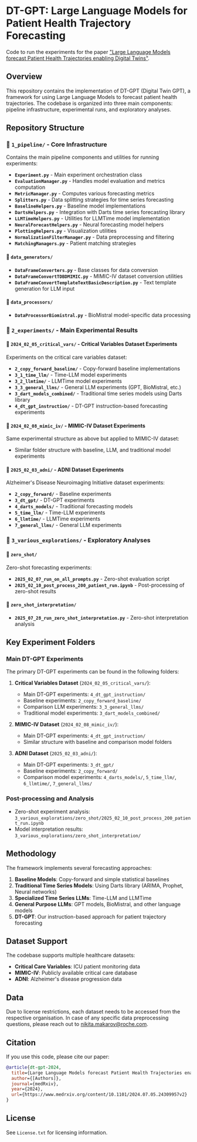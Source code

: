 
# DT-GPT: Large Language Models for Patient Health Trajectory Forecasting

Code to run the experiments for the paper ["Large Language Models forecast Patient Health Trajectories enabling Digital Twins"](https://www.medrxiv.org/content/10.1101/2024.07.05.24309957v2).

## Overview

This repository contains the implementation of DT-GPT (Digital Twin GPT), a framework for using Large Language Models to forecast patient health trajectories. The codebase is organized into three main components: pipeline infrastructure, experimental runs, and exploratory analyses.

## Repository Structure

### 📁 `1_pipeline/` - Core Infrastructure
Contains the main pipeline components and utilities for running experiments:

- **`Experiment.py`** - Main experiment orchestration class
- **`EvaluationManager.py`** - Handles model evaluation and metrics computation
- **`MetricManager.py`** - Computes various forecasting metrics
- **`Splitters.py`** - Data splitting strategies for time series forecasting
- **`BaselineHelpers.py`** - Baseline model implementations
- **`DartsHelpers.py`** - Integration with Darts time series forecasting library
- **`LLMTimeHelpers.py`** - Utilities for LLMTime model implementation
- **`NeuralForecastHelpers.py`** - Neural forecasting model helpers
- **`PlottingHelpers.py`** - Visualization utilities
- **`NormalizationFilterManager.py`** - Data preprocessing and filtering
- **`MatchingManagers.py`** - Patient matching strategies

#### 📁 `data_generators/`
- **`DataFrameConverters.py`** - Base classes for data conversion
- **`DataFrameConvertTDBDMIMIC.py`** - MIMIC-IV dataset conversion utilities
- **`DataFrameConvertTemplateTextBasicDescription.py`** - Text template generation for LLM input

#### 📁 `data_processors/`
- **`DataProcessorBiomistral.py`** - BioMistral model-specific data processing

### 📁 `2_experiments/` - Main Experimental Results

#### 📁 `2024_02_05_critical_vars/` - Critical Variables Dataset Experiments
Experiments on the critical care variables dataset:
- **`2_copy_forward_baseline/`** - Copy-forward baseline implementations
- **`3_1_time_llm/`** - Time-LLM model experiments
- **`3_2_llmtime/`** - LLMTime model experiments  
- **`3_3_general_llms/`** - General LLM experiments (GPT, BioMistral, etc.)
- **`3_dart_models_combined/`** - Traditional time series models using Darts library
- **`4_dt_gpt_instruction/`** - DT-GPT instruction-based forecasting experiments

#### 📁 `2024_02_08_mimic_iv/` - MIMIC-IV Dataset Experiments
Same experimental structure as above but applied to MIMIC-IV dataset:
- Similar folder structure with baseline, LLM, and traditional model experiments

#### 📁 `2025_02_03_adni/` - ADNI Dataset Experiments
Alzheimer's Disease Neuroimaging Initiative dataset experiments:
- **`2_copy_forward/`** - Baseline experiments
- **`3_dt_gpt/`** - DT-GPT experiments
- **`4_darts_models/`** - Traditional forecasting models
- **`5_time_llm/`** - Time-LLM experiments
- **`6_llmtime/`** - LLMTime experiments
- **`7_general_llms/`** - General LLM experiments

### 📁 `3_various_explorations/` - Exploratory Analyses

#### 📁 `zero_shot/`
Zero-shot forecasting experiments:
- **`2025_02_07_run_on_all_prompts.py`** - Zero-shot evaluation script
- **`2025_02_10_post_process_200_patient_run.ipynb`** - Post-processing of zero-shot results

#### 📁 `zero_shot_interpretation/`
- **`2025_07_28_run_zero_shot_interpretation.py`** - Zero-shot interpretation analysis

## Key Experiment Folders

### Main DT-GPT Experiments
The primary DT-GPT experiments can be found in the following folders:

1. **Critical Variables Dataset** (`2024_02_05_critical_vars/`):
   - Main DT-GPT experiments: `4_dt_gpt_instruction/`
   - Baseline experiments: `2_copy_forward_baseline/`
   - Comparison LLM experiments: `3_3_general_llms/`
   - Traditional model experiments: `3_dart_models_combined/`

2. **MIMIC-IV Dataset** (`2024_02_08_mimic_iv/`):
   - Main DT-GPT experiments: `4_dt_gpt_instruction/`
   - Similar structure with baseline and comparison model folders

3. **ADNI Dataset** (`2025_02_03_adni/`):
   - Main DT-GPT experiments: `3_dt_gpt/`
   - Baseline experiments: `2_copy_forward/`
   - Comparison model experiments: `4_darts_models/`, `5_time_llm/`, `6_llmtime/`, `7_general_llms/`

### Post-processing and Analysis
- Zero-shot experiment analysis: `3_various_explorations/zero_shot/2025_02_10_post_process_200_patient_run.ipynb`
- Model interpretation results: `3_various_explorations/zero_shot_interpretation/`

## Methodology

The framework implements several forecasting approaches:

1. **Baseline Models**: Copy-forward and simple statistical baselines
2. **Traditional Time Series Models**: Using Darts library (ARIMA, Prophet, Neural networks)
3. **Specialized Time Series LLMs**: Time-LLM and LLMTime
4. **General Purpose LLMs**: GPT models, BioMistral, and other language models
5. **DT-GPT**: Our instruction-based approach for patient trajectory forecasting

## Dataset Support

The codebase supports multiple healthcare datasets:
- **Critical Care Variables**: ICU patient monitoring data
- **MIMIC-IV**: Publicly available critical care database
- **ADNI**: Alzheimer's disease progression data

## Data

Due to license restrictions, each dataset needs to be accessed from the respective organisation. In case of any specific data preprocessing questions, please reach out to [nikita.makarov@roche.com](nikita.makarov@roche.com).

## Citation

If you use this code, please cite our paper:
```bibtex
@article{dt-gpt-2024,
  title={Large Language Models forecast Patient Health Trajectories enabling Digital Twins},
  author={[Authors]},
  journal={medRxiv},
  year={2024},
  url={https://www.medrxiv.org/content/10.1101/2024.07.05.24309957v2}
}
```

## License

See `License.txt` for licensing information.